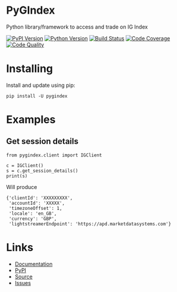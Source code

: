 # PyGIndex

Python library/framework to access and trade on IG Index

[![PyPI Version][pypi-image]][pypi-url]
[![Python Version][python-image]][pypi-url]
[![Build Status][build-image]][build-url]
[![Code Coverage][coverage-image]][coverage-url]
[![Code Quality][quality-image]][quality-url]

# Installing

Install and update using pip:

    pip install -U pygindex

# Examples

## Get session details

    from pygindex.client import IGClient
    
    c = IGClient()
    s = c.get_session_details()
    print(s)

Will produce

    {'clientId': 'XXXXXXXXX', 
     'accountId': 'XXXXX', 
     'timezoneOffset': 1, 
     'locale': 'en_GB', 
     'currency': 'GBP', 
     'lightstreamerEndpoint': 'https://apd.marketdatasystems.com'}

# Links

* [Documentation][rtd-url]
* [PyPI][pypi-url]
* [Source](https://github.com/rytis/pygindex/)
* [Issues](https://github.com/rytis/pygindex/issues/)

<!-- Links -->

[python-image]: https://img.shields.io/pypi/pyversions/pygindex
[pypi-image]: https://img.shields.io/pypi/v/pygindex
[pypi-url]: https://pypi.org/project/pygindex/
[build-image]: https://github.com/rytis/pygindex/actions/workflows/build.yml/badge.svg
[build-url]: https://github.com/rytis/ppygindex/actions/workflows/build.yml
[coverage-image]: https://codecov.io/gh/rytis/pygindex/branch/main/graph/badge.svg
[coverage-url]: https://codecov.io/gh/rytis/pygindex
[quality-image]: https://api.codeclimate.com/v1/badges/85717ac8e0612fa5d695/maintainability
[quality-url]: https://codeclimate.com/github/rytis/pygindex
[rtd-image]: https://img.shields.io/readthedocs/pygindex
[rtd-url]: https://pygindex.readthedocs.io